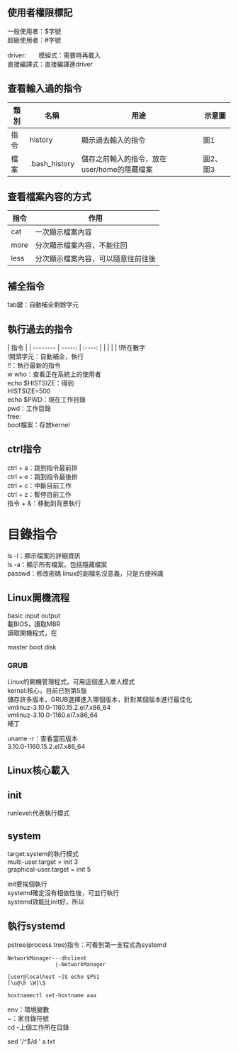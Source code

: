 ## 使用者權限標記   
一般使用者：$字號  
超級使用者：#字號  


driver:　　模組式：需要時再載入  
       直接編譯式：直接編譯進driver  
## 查看輸入過的指令
|類別 |名稱          |用途                                        |示意圖      |
|---  |    ----      |    -----                                  | -----     |
|指令 |history　     |顯示過去輸入的指令                           | 圖1       |
|檔案 |.bash_history |儲存之前輸入的指令，放在user/home的隱藏檔案   | 圖2、圖3  |


## 查看檔案內容的方式  
| 指令        | 作用                                |
| --------    |              ------                |
| cat         | 一次顯示檔案內容                     |
| more        | 分次顯示檔案內容，不能往回            |
| less        | 分次顯示檔案內容，可以隨意往前往後     |

## 補全指令

tab鍵：自動補全剩餘字元  

## 執行過去的指令  
| 指令        | 
| --------   | -----:  | :----:  |
|            |         |         |
!所在數字  
!開頭字元：自動補全，執行  
!!：執行最新的指令  
w who：查看正在系統上的使用者  
echo $HISTSIZE：得到  
HISTSIZE=500  
echo $PWD：現在工作目錄  
      pwd：工作目錄  
free:  
boot檔案：存放kernel  
## ctrl指令
ctrl + a：跳到指令最前排  
ctrl + e：跳到指令最後排  
ctrl + c：中斷目前工作  
ctrl + z：暫停目前工作  
指令 + &：移動到背景執行
# 目錄指令
ls -l：顯示檔案的詳細資訊  
ls -a：顯示所有檔案，包括隱藏檔案  
passwd：修改密碼
linux的副檔名沒意義，只是方便辨識
## Linux開機流程  
basic input output  
載BIOS，讀取MBR  
讀取開機程式，在  

master boot disk  
### GRUB  
Linux的開機管理程式，可用這個進入單人模式  
kernal:核心，目前已到第5版  
儲存許多版本，GRUB選擇進入哪個版本，針對某個版本進行最佳化  
vmlinuz-3.10.0-1160.15.2.el7.x86_64  
vmlinuz-3.10.0-1160.el7.x86_64  
               補丁  

uname -r：查看當前版本  
3.10.0-1160.15.2.el7.x86_64  

## Linux核心載入



## init  
runlevel:代表執行模式  


## system  
target:system的執行模式  
multi-user.target = init 3  
graphical-user.target = init 5  

init要挨個執行  
systemd確定沒有相依性後，可並行執行  
systemd效能比init好，所以  
## 執行systemd  
pstree(process tree)指令：可看到第一支程式為systemd  

```
NetworkManager---dhclient  
               |-NetworkManager  

[user@localhost ~]$ echo $PS1  
[\u@\h \W]\$  

hostnamectl set-hostname aaa
```
env：環境變數  
~：家目錄符號  
cd -上個工作所在目錄  
  
sed '/^$/d ' a.txt  
